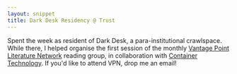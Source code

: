 ```yaml
---
layout: snippet
title: Dark Desk Residency @ Trust
---
```


Spent the week as resident of Dark Desk, a para-institutional crawlspace. While there, I helped organise the first session of the monthly [Vantage Point Literature Network](https://vantagepoint.literature.network/) reading group, in collaboration with [Container Technology](https://contain.technology/). If you'd like to attend VPN, drop me an email!
